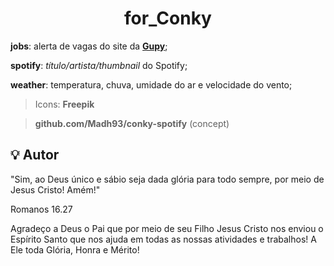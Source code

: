 <h1 align="center">
        for_Conky
</h1>

**jobs**: alerta de vagas do site da [**Gupy**](https://portal.gupy.io/);

**spotify**: *título/artista/thumbnail* do Spotify;

**weather**: temperatura, chuva, umidade do ar e velocidade do vento;

> Icons: **Freepik**

> **github.com/Madh93/conky-spotify** (concept)


## :bulb: Autor

"Sim, ao Deus único e sábio seja dada glória para todo sempre, por meio de Jesus Cristo! Amém!"

Romanos 16.27


Agradeço a Deus o Pai que por meio de seu Filho Jesus Cristo nos enviou o Espírito Santo que nos ajuda em todas as nossas atividades e trabalhos!
A Ele toda Glória, Honra e Mérito!
